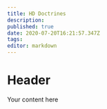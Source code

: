 ```yaml
---
title: HD Doctrines
description: 
published: true
date: 2020-07-20T16:21:57.347Z
tags: 
editor: markdown
---
```


# Header
Your content here